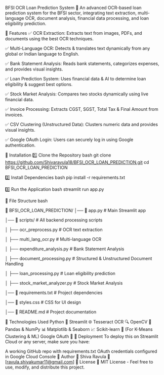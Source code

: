 BFSI OCR Loan Prediction System 🚀
An advanced OCR-based loan prediction system for the BFSI sector, integrating text extraction, multi-language OCR, document analysis, financial data processing, and loan eligibility prediction.

🔹 Features
✅ OCR Extraction: Extracts text from images, PDFs, and documents using the best OCR techniques.

✅ Multi-Language OCR: Detects & translates text dynamically from any global or Indian language to English.

✅ Bank Statement Analysis: Reads bank statements, categorizes expenses, and provides visual insights.

✅ Loan Prediction System: Uses financial data & AI to determine loan eligibility & suggest best options.

✅ Stock Market Analysis: Compares two stocks dynamically using live financial data.

✅ Invoice Processing: Extracts CGST, SGST, Total Tax & Final Amount from invoices.

✅ CSV Clustering (Unstructured Data): Clusters numeric data and provides visual insights.

✅ Google OAuth Login: Users can securely log in using Google authentication.



🔹 Installation
1️⃣ Clone the Repository
bash
git clone https://github.com/Shivaravula18/BFSI_OCR_LOAN_PREDICTION.git
cd BFSI_OCR_LOAN_PREDICTION

2️⃣ Install Dependencies
bash
pip install -r requirements.txt

3️⃣ Run the Application
bash
streamlit run app.py


🔹 File Structure
bash

📂 BFSI_OCR_LOAN_PREDICTION/
│── 📜 app.py                # Main Streamlit app

│── 📂 scripts/               # All backend processing scripts

│    ├── ocr_preprocess.py    # OCR text extraction

│    ├── multi_lang_ocr.py    # Multi-language OCR

│    ├── expenditure_analysis.py # Bank Statement Analysis

│    ├── document_processing.py  # Structured & Unstructured Document Handling

│    ├── loan_processing.py   # Loan eligibility prediction

│    ├── stock_market_analyzer.py # Stock Market Analysis

│── 📜 requirements.txt       # Project dependencies

│── 📜 styles.css             # CSS for UI design

│── 📜 README.md              # Project documentation


🔹 Technologies Used
Python 🐍
Streamlit 🌐
Tesseract OCR 🔍
OpenCV 📸
Pandas & NumPy 📊
Matplotlib & Seaborn 📈
Scikit-learn 🤖 (For K-Means Clustering & ML)
Google OAuth 🔑
🔹 Deployment
To deploy this on Streamlit Cloud or any server, make sure you have:

A working GitHub repo with requirements.txt
OAuth credentials configured in Google Cloud Console
🔹 Author
👤 Shiva Ravula
📧 [ravula.shivakumar11@gmail.com]
🔹 License
📜 MIT License - Feel free to use, modify, and distribute this project.
